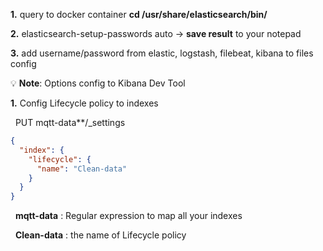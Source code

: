**1.** query to docker container **cd /usr/share/elasticsearch/bin/**

**2.** elasticsearch-setup-passwords auto -> **save result** to your notepad

**3.** add username/password from elastic, logstash, filebeat, kibana to files config

💡 **Note**: Options config to Kibana Dev Tool

**1.** Config Lifecycle policy to indexes

&nbsp;  PUT mqtt-data**/_settings 
  ```json
  {
    "index": {
      "lifecycle": {
        "name": "Clean-data"
      }
    }
  }
  ```

&nbsp;  **mqtt-data** : Regular expression to map all your indexes

&nbsp;  **Clean-data** : the name of Lifecycle policy
